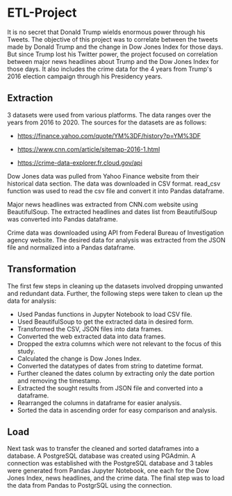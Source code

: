 # ETL-Project

It is no secret that Donald Trump wields enormous power through his Tweets. The objective of this project was to correlate between the tweets made by Donald Trump and the change in Dow Jones Index for those days. But since Trump lost his Twitter power, the project focused on correlation between major news headlines about Trump and the Dow Jones Index for those days. It also includes the crime data for the 4 years from Trump's 2016 election campaign through his Presidency years.


## Extraction

3 datasets were used from various platforms. The data ranges over the years from 2016 to 2020. The sources for the datasets are as follows:

* https://finance.yahoo.com/quote/YM%3DF/history?p=YM%3DF

*  https://www.cnn.com/article/sitemap-2016-1.html

* https://crime-data-explorer.fr.cloud.gov/api

Dow Jones data was pulled from Yahoo Finance website from their historical data section. The data was downloaded in CSV format. read_csv function was used to read the csv file and convert it into Pandas dataframe.

Major news headlines was extracted from CNN.com website using BeautifulSoup. The extracted headlines and dates list from BeautifulSoup was converted into Pandas dataframe.

Crime data was downloaded using API from Federal Bureau of Investigation agency website. The desired data for analysis was extracted from the JSON file and normalized into a Pandas dataframe.


## Transformation

The first few steps in cleaning up the datasets involved dropping unwanted and redundant data. Further, the following steps were taken to clean up the data for analysis:

* Used Pandas functions in Jupyter Notebook to load CSV file.
* Used BeautifulSoup to get the extracted data in desired form.
* Transformed the CSV, JSON files into data frames.
* Converted the web extracted data into data frames.
* Dropped the extra columns which were not relevant to the focus of this study.
* Calculated the change is Dow Jones Index.
* Converted the datatypes of dates from string to datetime format.
* Further cleaned the dates column by extracting only the date portion and removing the timestamp.
* Extracted the sought results from JSON file and converted into a dataframe.
* Rearranged the columns in dataframe for easier analysis.
* Sorted the data in ascending order for easy comparison and analysis.


## Load

Next task was to transfer the cleaned and sorted dataframes into a database. A PostgreSQL database was created using PGAdmin. A connection was established with the PostgreSQL database and 3 tables were generated from Pandas Jupyter Notebook, one each for the Dow Jones Index, news headlines, and the crime data. The final step was to load the data from Pandas to PostgrSQL using the connection.


